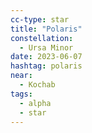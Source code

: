 ```yaml
---
cc-type: star
title: "Polaris"
constellation:
  - Ursa Minor
date: 2023-06-07
hashtag: polaris
near:
  - Kochab
tags:
  - alpha
  - star
---
```

